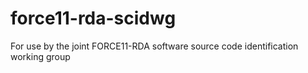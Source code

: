 # force11-rda-scidwg
For use by the joint FORCE11-RDA software source code identification working group

